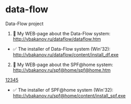 # data-flow
Data-Flow project 

1. :eyes: My WEB-page about the Data-Flow system:
http://vbakanov.ru/dataflow/dataflow.htm

* :white_check_mark: The installer of Data-Flow system (Win'32):
http://vbakanov.ru/dataflow/content/install_df.exe

2. :link: My WEB-page about the SPF@home system:
http://vbakanov.ru/spf@home/spf@home.htm

<a href="http://vbakanov.ru/spf@home/spf@home.htm"  target="new">12345</a>

* :white_check_mark: The installer of SPF@home system (Win'32):
http://vbakanov.ru/spf@home/content/install_spf.exe
